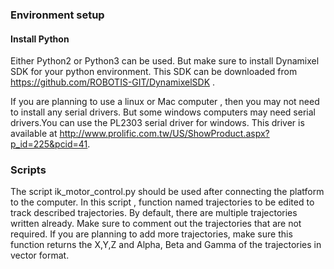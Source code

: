 ### Environment setup 
#### Install Python
Either Python2 or Python3 can be used. But make sure to install Dynamixel SDK for your python environment. This SDK can be downloaded from https://github.com/ROBOTIS-GIT/DynamixelSDK . 

If you are planning to use a linux or Mac computer , then you may not need to install any serial drivers. But some windows computers may need serial drivers.You can use the PL2303 serial driver for windows. This driver is available at  http://www.prolific.com.tw/US/ShowProduct.aspx?p_id=225&pcid=41. 

### Scripts

The script ik_motor_control.py should be used after connecting the platform to the computer. In this script , function named trajectories to be edited to track described trajectories. By default, there are multiple trajectories written already. Make sure to comment out the trajectories that are not required. If you are planning to add more trajectories, make sure this function returns the X,Y,Z and Alpha, Beta and Gamma of the trajectories in vector format. 


